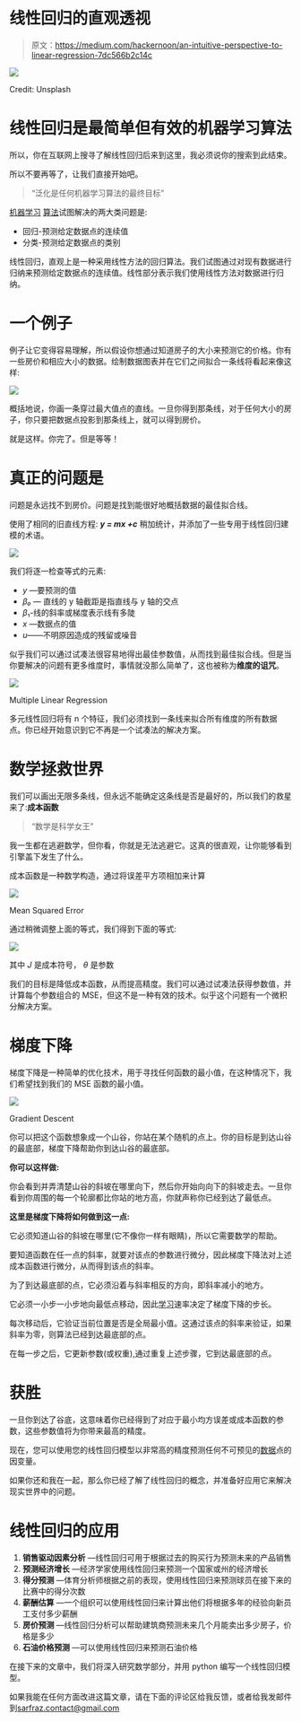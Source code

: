 # 线性回归的直观透视

> 原文：<https://medium.com/hackernoon/an-intuitive-perspective-to-linear-regression-7dc566b2c14c>

![](img/9f57720d84f6d0b1633e8e2d62285752.png)

Credit: Unsplash

# 线性回归是最简单但有效的机器学习算法

所以，你在互联网上搜寻了解线性回归后来到这里，我必须说你的搜索到此结束。

所以不要再等了，让我们直接开始吧。

> “泛化是任何机器学习算法的最终目标”

[机器学习](https://hackernoon.com/tagged/machine-learning) [算法](https://hackernoon.com/tagged/algorithms)试图解决的两大类问题是:

*   回归-预测给定数据点的连续值
*   分类-预测给定数据点的类别

线性回归，直观上是一种采用线性方法的回归算法。我们试图通过对现有数据进行归纳来预测给定数据点的连续值。线性部分表示我们使用线性方法对数据进行归纳。

# 一个例子

例子让它变得容易理解，所以假设你想通过知道房子的大小来预测它的价格。你有一些房价和相应大小的数据。绘制数据图表并在它们之间拟合一条线将看起来像这样:

![](img/09e52b0d7b513ca4c61a59b52040eefe.png)

概括地说，你画一条穿过最大值点的直线。一旦你得到那条线，对于任何大小的房子，你只要把数据点投影到那条线上，就可以得到房价。

就是这样。你完了。但是等等！

# 真正的问题是

问题是永远找不到房价。问题是找到能很好地概括数据的最佳拟合线。

使用了相同的旧直线方程: ***y = mx +c*** 稍加统计，并添加了一些专用于线性回归建模的术语。

![](img/97bc8829176868151baec881a2a6461d.png)

我们将逐一检查等式的元素:

*   *y* —要预测的值
*   *β₀ —* 直线的 y 轴截距是指直线与 y 轴的交点
*   *β*₁-线的斜率或梯度表示线有多陡
*   *x* —数据点的值
*   *u*——不明原因造成的残留或噪音

似乎我们可以通过试凑法很容易地得出最佳参数值，从而找到最佳拟合线。但是当你要解决的问题有更多维度时，事情就没那么简单了，这也被称为**维度的诅咒**。

![](img/2feab190cab8da4ced9b640caa03e464.png)

Multiple Linear Regression

多元线性回归将有 n 个特征，我们必须找到一条线来拟合所有维度的所有数据点。你已经开始意识到它不再是一个试凑法的解决方案。

# 数学拯救世界

我们可以画出无限多条线，但永远不能确定这条线是否是最好的，所以我们的救星来了:**成本函数**

> “数学是科学女王”

我一生都在逃避数学，但你看，你就是无法逃避它。这真的很直观，让你能够看到引擎盖下发生了什么。

成本函数是一种数学构造，通过将误差平方项相加来计算

![](img/b067ef4fc2483da65338a3bfba6031af.png)

Mean Squared Error

通过稍微调整上面的等式，我们得到下面的等式:

![](img/00f6a9820d5a54bbce08f5ec4ecf55f2.png)

其中 *J* 是成本符号， *θ* 是参数

我们的目标是降低成本函数，从而提高精度。我们可以通过试凑法获得参数值，并计算每个参数组合的 MSE，但这不是一种有效的技术。似乎这个问题有一个微积分解决方案。

# 梯度下降

梯度下降是一种简单的优化技术，用于寻找任何函数的最小值，在这种情况下，我们希望找到我们的 MSE 函数的最小值。

![](img/32b4cb66bb9bd960b7db849afa7db68d.png)

Gradient Descent

你可以把这个函数想象成一个山谷，你站在某个随机的点上。你的目标是到达山谷的最底部，梯度下降帮助你到达山谷的最底部。

**你可以这样做:**

你会看到并弄清楚山谷的斜坡在哪里向下，然后你开始向向下的斜坡走去。一旦你看到你周围的每一个轮廓都比你站的地方高，你就声称你已经到达了最低点。

**这里是梯度下降将如何做到这一点:**

它必须知道山谷的斜坡在哪里(它不像你一样有眼睛)，所以它需要数学的帮助。

要知道函数在任一点的斜率，就要对该点的参数进行微分，因此梯度下降法对上述成本函数进行微分，从而得到该点的斜率。

为了到达最底部的点，它必须沿着与斜率相反的方向，即斜率减小的地方。

它必须一小步一小步地向最低点移动，因此[学习](https://hackernoon.com/tagged/learning)速率决定了梯度下降的步长。

每次移动后，它验证当前位置是否是全局最小值。这通过该点的斜率来验证，如果斜率为零，则算法已经到达最底部的点。

在每一步之后，它更新参数(或权重),通过重复上述步骤，它到达最底部的点。

# 获胜

一旦你到达了谷底，这意味着你已经得到了对应于最小均方误差或成本函数的参数，这些参数值将为你带来最高的精度。

现在，您可以使用您的线性回归模型以非常高的精度预测任何不可预见的[数据](https://hackernoon.com/tagged/data)点的因变量。

如果你还和我在一起，那么你已经了解了线性回归的概念，并准备好应用它来解决现实世界中的问题。

# 线性回归的应用

1.  **销售驱动因素分析** —线性回归可用于根据过去的购买行为预测未来的产品销售
2.  **预测经济增长** —经济学家使用线性回归来预测一个国家或州的经济增长
3.  **得分预测** —体育分析师根据之前的表现，使用线性回归来预测球员在接下来的比赛中的得分次数
4.  **薪酬估算** —一个组织可以使用线性回归来计算出他们将根据多年的经验向新员工支付多少薪酬
5.  **房价预测** —线性回归分析可以帮助建筑商预测未来几个月能卖出多少房子，价格是多少
6.  **石油价格预测** —可以使用线性回归来预测石油价格

在接下来的文章中，我们将深入研究数学部分，并用 python 编写一个线性回归模型。

如果我能在任何方面改进这篇文章，请在下面的评论区给我反馈，或者给我发邮件到[sarfraz.contact@gmail.com](mailto:sarfraz.contact@gmail.com)